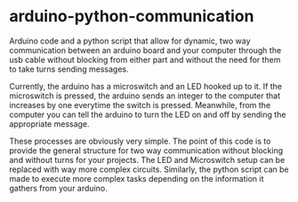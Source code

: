 # arduino-python-communication
Arduino code and a python script that allow for dynamic, two way communication between an arduino board and your computer through the usb cable without blocking from either part and without the need for them to take turns sending messages.


Currently, the arduino has a microswitch and an LED hooked up to it. If the microswitch is pressed, the arduino sends an integer to the computer that increases by one everytime the switch is pressed. Meanwhile, from the computer you can tell the arduino to turn the LED on and off by sending the appropriate message.

These processes are obviously very simple. The point of this code is to provide the general structure for two way communication without blocking and without turns for your projects. The LED and Microswitch setup can be replaced with way more complex circuits. Similarly, the python script can be made to execute more complex tasks depending on the information it gathers from your arduino.
